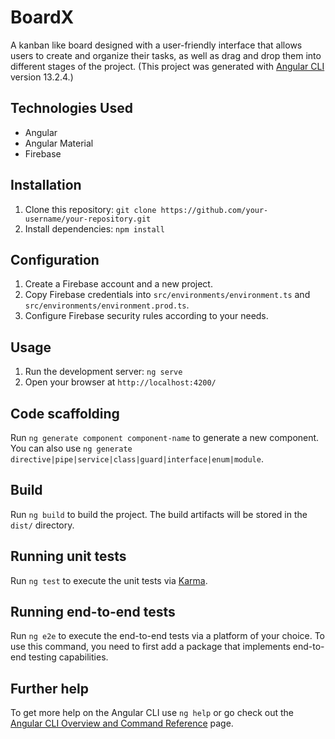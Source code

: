 # BoardX

A kanban like board designed with a user-friendly interface that allows users to create and organize their tasks, as well as drag and drop them into different stages of the project.
(This project was generated with [Angular CLI](https://github.com/angular/angular-cli) version 13.2.4.)

## Technologies Used

- Angular
- Angular Material
- Firebase

## Installation

1. Clone this repository: `git clone https://github.com/your-username/your-repository.git`
2. Install dependencies: `npm install`

## Configuration

1. Create a Firebase account and a new project.
2. Copy Firebase credentials into `src/environments/environment.ts` and `src/environments/environment.prod.ts`.
3. Configure Firebase security rules according to your needs.

## Usage

1. Run the development server: `ng serve`
2. Open your browser at `http://localhost:4200/`

## Code scaffolding

Run `ng generate component component-name` to generate a new component. You can also use `ng generate directive|pipe|service|class|guard|interface|enum|module`.

## Build

Run `ng build` to build the project. The build artifacts will be stored in the `dist/` directory.

## Running unit tests

Run `ng test` to execute the unit tests via [Karma](https://karma-runner.github.io).

## Running end-to-end tests

Run `ng e2e` to execute the end-to-end tests via a platform of your choice. To use this command, you need to first add a package that implements end-to-end testing capabilities.

## Further help

To get more help on the Angular CLI use `ng help` or go check out the [Angular CLI Overview and Command Reference](https://angular.io/cli) page.
